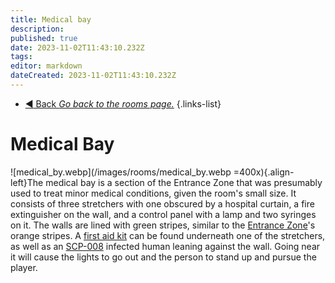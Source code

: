 ```yaml
---
title: Medical bay
description: 
published: true
date: 2023-11-02T11:43:10.232Z
tags: 
editor: markdown
dateCreated: 2023-11-02T11:43:10.232Z
---
```


- [:arrow_backward: Back *Go back to the rooms page.*](/en/game/rooms#zones)
{.links-list}
# Medical Bay
![medical_by.webp](/images/rooms/medical_by.webp =400x){.align-left}The medical bay is a section of the Entrance Zone that was presumably used to treat minor medical conditions, given the room's small size. It consists of three stretchers with one obscured by a hospital curtain, a fire extinguisher on the wall, and a control panel with a lamp and two syringes on it. The walls are lined with green stripes, similar to the [Entrance Zone](/en/game/rooms/ent)'s orange stripes. A [first aid kit](/en/game/items/first-aid-kit) can be found underneath one of the stretchers, as well as an [SCP-008](/en/game/scps/008) infected human leaning against the wall. Going near it will cause the lights to go out and the person to stand up and pursue the player.